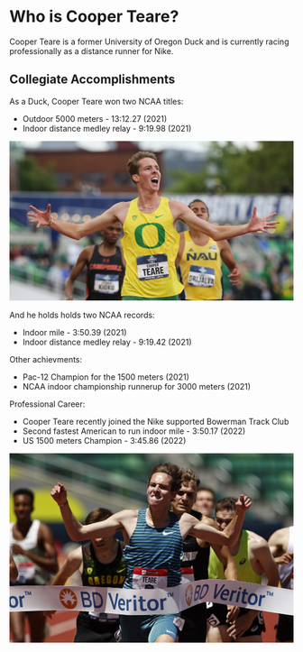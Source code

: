# Who is Cooper Teare?

Cooper Teare is a former University of Oregon Duck and is currently racing professionally as a distance runner for Nike.

## Collegiate Accomplishments

As a Duck, Cooper Teare won two NCAA titles:
- Outdoor 5000 meters - 13:12.27 (2021)
- Indoor distance medley relay - 9:19.98 (2021)

![Cooper Teare winning the NCAA 5000 meter finals](2021_08_11_TF_NCAAs_2780EE.jpg)

And he holds holds two NCAA records:
- Indoor mile - 3:50.39 (2021)
- Indoor distance medley relay - 9:19.42 (2021)

Other achievments:
- Pac-12 Champion for the 1500 meters (2021)
- NCAA indoor championship runnerup for 3000 meters (2021)

Professional Career:
- Cooper Teare recently joined the Nike supported Bowerman Track Club
- Second fastest American to run indoor mile - 3:50.17 (2022)
- US 1500 meters Champion - 3:45.86 (2022)

![Cooper Teare winning the US 1500 meter finals](cooper-teare-reacts-after-winning-the-mens-1500-meter-final-news-photo-1657811769.jpg)
